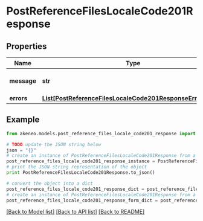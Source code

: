 # PostReferenceFilesLocaleCode201Response


## Properties
Name | Type | Description | Notes
------------ | ------------- | ------------- | -------------
**message** | **str** | Message explaining the warning | [optional] 
**errors** | [**List[PostReferenceFilesLocaleCode201ResponseErrorsInner]**](PostReferenceFilesLocaleCode201ResponseErrorsInner.md) |  | [optional] 

## Example

```python
from akeneo.models.post_reference_files_locale_code201_response import PostReferenceFilesLocaleCode201Response

# TODO update the JSON string below
json = "{}"
# create an instance of PostReferenceFilesLocaleCode201Response from a JSON string
post_reference_files_locale_code201_response_instance = PostReferenceFilesLocaleCode201Response.from_json(json)
# print the JSON string representation of the object
print PostReferenceFilesLocaleCode201Response.to_json()

# convert the object into a dict
post_reference_files_locale_code201_response_dict = post_reference_files_locale_code201_response_instance.to_dict()
# create an instance of PostReferenceFilesLocaleCode201Response from a dict
post_reference_files_locale_code201_response_form_dict = post_reference_files_locale_code201_response.from_dict(post_reference_files_locale_code201_response_dict)
```
[[Back to Model list]](../README.md#documentation-for-models) [[Back to API list]](../README.md#documentation-for-api-endpoints) [[Back to README]](../README.md)


